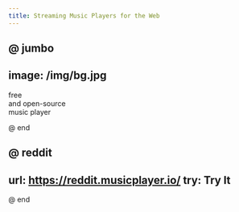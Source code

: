 ```yaml
---
title: Streaming Music Players for the Web
---
```


@ jumbo
---
image: /img/bg.jpg
---
free <br/>
<span class="andopen">and open-source</span> <br/>
<span class="music">music player</span>

@ end

@ reddit
---
url: https://reddit.musicplayer.io/
try: Try It
---

@ end